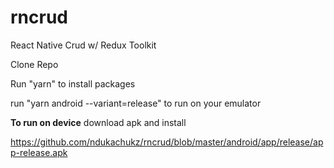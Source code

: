 # rncrud
React Native Crud w/ Redux Toolkit

Clone Repo

Run "yarn" to install packages

run "yarn android --variant=release" to run on your emulator

**To run on device**
download apk and install

https://github.com/ndukachukz/rncrud/blob/master/android/app/release/app-release.apk
